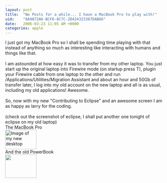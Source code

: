 ```yaml
---
layout: post
title:  "No Posts for a while... I have a MacBook Pro to play with!"
uid:	"8A9872A6-BCF6-8C7C-2D424323367DAB66"
date:   2006-03-23 11:05 AM +0000
categories: apple
---
```

I just got my MacBook Pro so I shall be spending time playing with that instead of anything so much as interesting like interacting with humans and things like that.<br /><br />I am astounded at how easy it was to transfer from my other laptop. You just start up the original laptop into Firewire mode (on startup press T), plugin your Firewire cable from one laptop to the other and run /Applications/Utilities/Migration Assistant and about an hour and 50Gb of transfer later, I log into my old account on the new laptop and all is as usual, including my old applications! Awesome.<br /><br />So, now with my new &quot;Contributing to Eclipse&quot; and an awesome screen I am as happy as larry for the coding.<br /><br />(check out the screenshot of eclipse, I shall put another one tonight of eclipse on my old laptop)<br />The MacBook Pro<br /><a target="_blank" href="/UserFiles/Image/Picture_3.png"><img width="100" height="62" border="0" alt="Image of my new desktop" src="/UserFiles/Image/mbp_thumb.png" /></a><br />And the old PowerBook<br /><a href="/UserFiles/Image/cf_pb.png" target="_blank"><img width="100" height="75" border="0" src="/UserFiles/Image/cf_pb_thmb.png" alt="" /></a>